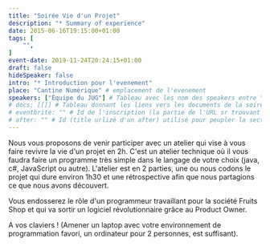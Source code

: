 ```yaml
---
title: "Soirée Vie d'un Projet"
description: "* Summary of experience"
date: 2015-06-16T19:15:00+01:00
tags: [
    "",
]
event-date: 2019-11-24T20:24:15+01:00
draft: false
hideSpeaker: false
intro: "* Introduction pour l'evenement"
place: "Cantine Numérique" # emplacement de l'evenement
speakers: ["Équipe du JUG"] # Tableau avec les nom des speakers entre " et séparé par des , et doit être identique au titre du speaker enregistré !
# docs: [[]] # Tableau donnant les liens vers les documents de la soirée hors affiche - exemple : [["L'inauguration","http://toursjug.cloud.xwiki.com/xwiki/bin/download/Meetings/20080409/InaugurationToursJUG.pdf"], ["Unitils et Selenium","Unitils-Selenium.pdf"]]
# eventbrite: "" # Id de l'inscription (la partie de l'URL sr trouvant après https://www.eventbrite.fr/e/ )
# after: "" # Id (title urlizé d'un after) utilisé pour peupler la section after d'un evvent (exemple : apside-after-01)
---
```


Nous vous proposons de venir participer avec un atelier qui vise à vous faire revivre la vie d'un projet en 2h. C'est un atelier technique où il vous faudra faire un programme très simple dans le langage de votre choix (java, c#, JavaScript ou autre). L'atelier est en 2 parties, une ou nous codons le projet qui dure environ 1h30 et une rétrospective afin que nous partagions ce que nous avons découvert.

Vous endosserez le rôle d'un programmeur travaillant pour la société Fruits Shop et qui va sortir un logiciel révolutionnaire grâce au Product Owner. 

A vos claviers ! (Amener un laptop avec votre environnement de programmation favori, un ordinateur pour 2 personnes, est suffisant).